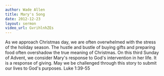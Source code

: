 ```yaml
--- 
author: Wade Allen 
title: Mary's Song
date: 2012-12-23
layout: sermon 
video_url: GvrihlnhZEs
---
```


As we approach Christmas day, we are often overwhelmed with the stress of the holiday season. The hustle and bustle of buying gifts and preparing food often overshadow the true meaning of Christmas. On this third Sunday of Advent, we consider Mary's response to God's intervention in her life. It is a response of giving. May we be challenged through this story to submit our lives to God's purposes. Luke 1:39-55
